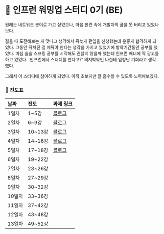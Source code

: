 # 🌱 인프런 워밍업 스터디 0기 (BE)

원래는 네트워크 분야로 가고 싶었으나, 마음 한켠 속에 개발자의 꿈을 못 버리고 있었나보다.

젊을 때 도전해보는 게 맞다고 생각해서 뒤늦게 편입을 신청했는데 운좋게 합격하게 되었다.
그동안 뒤쳐진 걸 메꿔야 한다는 생각을 가지고 있었기에 방학기간동안 공부를 했었다.
마침 슬슬 스프링 공부를 시작해도 괜찮지 않을까 했는데 인프런 배너에 딱 광고를 하고 있었다.
'인프런에서 스터디를 연다고?' 의지박약인 나한테 엄청난 기회라고 생각했다.


그래서 이 스터디에 참여하게 되었다.
아직 초보지만 잘 흡수할 수 있도록 노력해보겠다.


### 📝 진도표
| 날짜   | 진도     | 과제 링크                                                   |
|:-----|:-------|:--------------------------------------------------------|
| 1일차  | 1~5강   | [블로그](https://velog.io/@choon9_h/Java-어노테이션-Annotation) |
| 2일차  | 6~9강   | [블로그](https://velog.io/@choon9_h/2일차-과제-API-만들기)        |
| 3일차  | 10~13강 | [블로그](https://velog.io/@choon9_h/3일차-과제-람다식-익명클래스)      |
| 4일차  | 14~16강 | [블로그](https://velog.io/@choon9_h/4일차-과제-API-개발)         |
| 5일차  | 17~18강 | [블로그](https://velog.io/@choon9_h/5일차-코드-정리)             |
| 6일차  | 19~22강 |                                                         |
| 7일차  | 23~26강 |                                                         |
| 8일차  | 27~29강 |                                                         |
| 9일차  | 30~32강 |                                                         |
| 10일차 | 33~36강 |                                                         |
| 11일차 | 37~42강 |                                                         |
| 12일차 | 43~48강 |                                                         |
| 13일차 | 49~52강 |                                                         |
